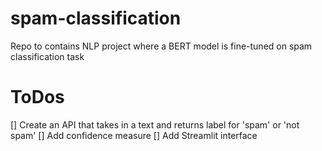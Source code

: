 # spam-classification
Repo to contains NLP project where a BERT model is fine-tuned on spam classification task
# ToDos
[] Create an API that takes in a text and returns label for 'spam' or 'not spam'
[] Add confidence measure
[] Add Streamlit interface
